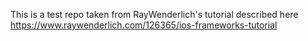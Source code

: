 This is a test repo taken from RayWenderlich's tutorial described here
https://www.raywenderlich.com/126365/ios-frameworks-tutorial
